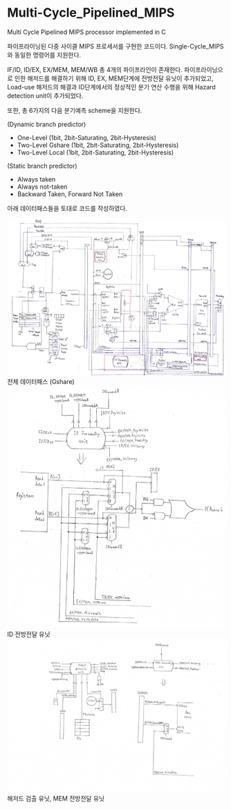 # Multi-Cycle_Pipelined_MIPS
Multi Cycle Pipelined MIPS processor implemented in C

파이프라이닝된 다중 사이클 MIPS 프로세서를 구현한 코드이다.
Single-Cycle_MIPS와 동일한 명령어를 지원한다.

IF/ID, ID/EX, EX/MEM, MEM/WB 총 4개의 파이프라인이 존재한다.
파이프라이닝으로 인한 해저드를 해결하기 위해 ID, EX, MEM단계에 전방전달 유닛이 추가되었고, Load-use 해저드의 해결과 ID단계에서의 정상적인 분기 연산 수행을 위해 Hazard detection unit이 추가되었다.

또한, 총 6가지의 다음 분기예측 scheme을 지원한다.

(Dynamic branch predictor)
- One-Level (1bit, 2bit-Saturating, 2bit-Hysteresis)
- Two-Level Gshare (1bit, 2bit-Saturating, 2bit-Hysteresis)
- Two-Level Local (1bit, 2bit-Saturating, 2bit-Hysteresis)

(Static branch predictor)
- Always taken
- Always not-taken
- Backward Taken, Forward Not Taken




아래 데이터패스들을 토대로 코드를 작성하였다.

<img src="https://github.com/SNMac/Multi-Cycle_Pipelined_MIPS/blob/master/Pipelined%20Datapath.jpg?raw=true">
전체 데이터패스 (Gshare)


<img src="https://github.com/SNMac/Multi-Cycle_Pipelined_MIPS/blob/master/ID%20forwarding%20unit.jpg?raw=true">
ID 전방전달 유닛


<img src="https://github.com/SNMac/Multi-Cycle_Pipelined_MIPS/blob/master/Hazard%20detection%20unit,%20MEM%20forwarding%20unit.PNG?raw=true">
해저드 검출 유닛, MEM 전방전달 유닛

